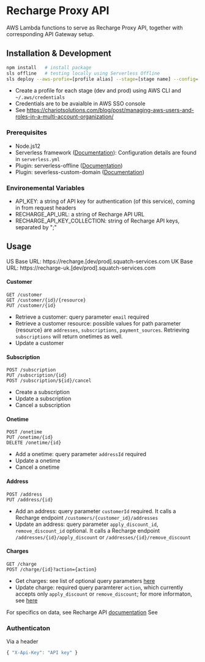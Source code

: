 # Recharge Proxy API
AWS Lambda functions to serve as Recharge Proxy API, together with corresponding API Gateway setup.

## Installation & Development
```bash
npm install   # install package 
sls offline   # testing locally using Serverless Offline
sls deploy --aws-profie=[profile alias] --stage=[stage name] --config=[serverless config file of choice, per store] # deploying to AWS
```
- Create a profile for each stage (dev and prod) using AWS CLI and `~/.aws/credentials`
- Credentials are to be avaialble in AWS SSO console
- See https://chariotsolutions.com/blog/post/managing-aws-users-and-roles-in-a-multi-account-organization/

### Prerequisites
- Node.js12
- Serverless framework ([Documentation](https://www.serverless.com/framework/docs/)): Configuration details are found in `serverless.yml`
- Plugin: serverless-offline ([Documentation](https://www.npmjs.com/package/serverless-offline))
- Plugin: severless-custom-domain ([Documentation](https://www.npmjs.com/package/serverless-domain-manager))

### Environemental Variables
- API_KEY: a string of API key for authentication (of this service), coming in from request headers
- RECHARGE_API_URL: a string of Recharge API URL
- RECHARGE_API_KEY_COLLECTION: string of Recharge API keys, separated by ";"

## Usage
US Base URL: https://recharge.[dev/prod].squatch-services.com
UK Base URL: https://recharge-uk.[dev/prod].squatch-services.com

#### Customer
```
GET /customer
GET /customer/{id}/{resource}
PUT /customer/{id}
```
- Retrieve a customer: query parameter `email` required
- Retrieve a customer resource: possible values for path parameter {resource} are `addresses`, `subscriptions`, `payment_sources`. Retrieving `subscriptions` will return onetimes as well.
- Update a customer

#### Subscription
```
POST /subscription
PUT /subscription/{id}
POST /subscription/${id}/cancel
```
- Create a subscription
- Update a subscription
- Cancel a subscription

#### Onetime
```
POST /onetime
PUT /onetime/{id}
DELETE /onetime/{id}
```
- Add a onetime: query parameter `addressId` required
- Update a onetime
- Cancel a onetime

#### Address
```
POST /address
PUT /address/{id}
```
- Add an address: query parameter `customerId` required. It calls a Recharge endpoint `/customers/{customer_id}/addresses`
- Update an address: query parameter `apply_discount_id`, `remove_discount_id` optional. It calls a Recharge endpoint `/addresses/{id}/apply_discount` or
`/addresses/{id}/remove_discount` 

#### Charges
```
GET /charge
POST /charge/{id}?action={action}
```
- Get charges: see list of optional query parameters [here](https://developer.rechargepayments.com/?shell#list-charges)
- Update charge: required query paramterer `action`, which currently accepts only `apply_discount` or `remove_discount`; for more informaton, see [here](https://developer.rechargepayments.com/2021-11/charges/apply_discount)

For specifics on data, see Recharge API [documentation](https://developer.rechargepayments.com/?shell#introduction) See 

### Authenticaton
Via a header
```javascript
{ "X-Api-Key": "API key" }
```

